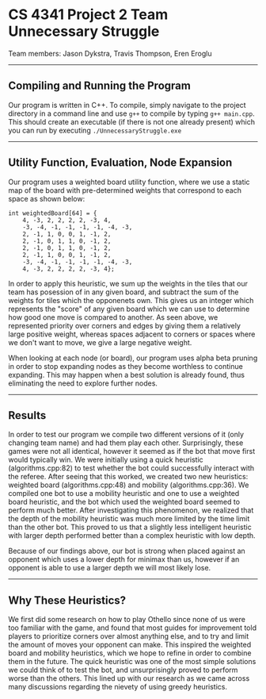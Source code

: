 # CS 4341 Project 2 Team Unnecessary Struggle
Team members: Jason Dykstra, Travis Thompson, Eren Eroglu

---

## Compiling and Running the Program
Our program is written in C++. To compile, simply navigate to the project directory in a command line and use `g++` to compile by typing `g++ main.cpp`. This should create an executable (if there is not one already present) which you can run by executing `./UnnecessaryStruggle.exe`

---

## Utility Function, Evaluation, Node Expansion
Our program uses a weighted board utility function, where we use a static map of the board with pre-determined weights that correspond to each space as shown below:

    int weightedBoard[64] = {
        4, -3, 2, 2, 2, 2, -3, 4,
        -3, -4, -1, -1, -1, -1, -4, -3,
        2, -1, 1, 0, 0, 1, -1, 2,
        2, -1, 0, 1, 1, 0, -1, 2,
        2, -1, 0, 1, 1, 0, -1, 2,
        2, -1, 1, 0, 0, 1, -1, 2,
        -3, -4, -1, -1, -1, -1, -4, -3,
        4, -3, 2, 2, 2, 2, -3, 4};

In order to apply this heuristic, we sum up the weights in the tiles that our team has posession of in any given board, and subtract the sum of the weights for tiles which the opponenets own. This gives us an integer which represents the "score" of any given board which we can use to determine how good one move is compared to another. As seen above, we represented priority over corners and edges by giving them a relatively large positive weight, whereas spaces adjacent to corners or spaces where we don't want to move, we give a large negative weight.

When looking at each node (or board), our program uses alpha beta pruning in order to stop expanding nodes as they become worthless to continue expanding. This may happen when a best solution is already found, thus eliminating the need to explore further nodes.

---

## Results
In order to test our program we compile two different versions of it (only changing team name) and had them play each other. Surprisingly, these games were not all identical, however it seemed as if the bot that move first would typically win. We were initially using a quick heuristic (algorithms.cpp:82) to test whether the bot could successfully interact with the referee. After seeing that this worked, we created two new heuristics: weighted board (algorithms.cpp:48) and mobility (algorithms.cpp:36). We compiled one bot to use a mobility heuristic and one to use a weighted board heuristic, and the bot which used the weighted board seemed to perform much better. After investigating this phenomenon, we realized that the depth of the mobility heuristic was much more limited by the time limit than the other bot. This proved to us that a slightly less intelligent heuristic with larger depth performed better than a complex heuristic with low depth.

Because of our findings above, our bot is strong when placed against an opponent which uses a lower depth for minimax than us, however if an opponent is able to use a larger depth we will most likely lose.

---

## Why These Heuristics?
We first did some research on how to play Othello since none of us were too familiar with the game, and found that most guides for improvement told players to prioritize corners over almost anything else, and to try and limit the amount of moves your opponent can make. This inspired the weighted board and mobility heuristics, which we hope to refine in order to combine them in the future. The quick heuristic was one of the most simple solutions we could think of to test the bot, and unsurprisingly proved to perform worse than the others. This lined up with our research as we came across many discussions regarding the nievety of using greedy heuristics.